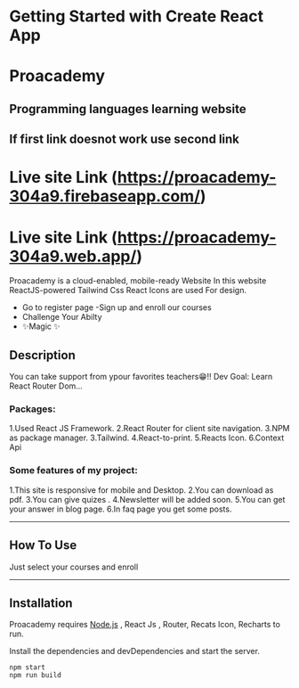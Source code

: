 # Getting Started with Create React App

# Proacademy
## Programming languages learning website
## If first link doesnot work use second link

# Live site Link (https://proacademy-304a9.firebaseapp.com/)
# Live site Link (https://proacademy-304a9.web.app/)



Proacademy is a cloud-enabled, mobile-ready Website
In this website ReactJS-powered Tailwind Css React Icons are used For design.

- Go to register page
-Sign up and enroll our courses
- Challenge Your Abilty
- ✨Magic ✨

## Description

You can take support from ypour favorites teachers😁!! 
Dev Goal: Learn React Router Dom...

### Packages: 
1.Used React JS Framework.
2.React Router for client site navigation.
3.NPM as package manager.
3.Tailwind.
4.React-to-print.
5.Reacts Icon.
6.Context Api

### Some features of my project: 

1.This site is responsive for mobile and Desktop. 
2.You can download as pdf. 
3.You can give quizes .
4.Newsletter will be added soon.
5.You can get your answer in blog page.
6.In faq page you get some posts.


---
## How To Use

Just select your courses and enroll

---


## Installation

Proacademy requires [Node.js](https://nodejs.org/) , React Js , Router, Recats Icon, Recharts  to run.

Install the dependencies and devDependencies and start the server.


```
npm start
npm run build
```
